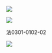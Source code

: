 ![](https://www.nta.go.jp/tmp/2c4ceef0-2b33-459e-a56c-ef04e6ec099e/images/8f388ed9e0b5acd95f494a9f50f62701256a106549f2e125cac223a8d853b054.jpg)

![](https://www.nta.go.jp/tmp/2c4ceef0-2b33-459e-a56c-ef04e6ec099e/images/10127fe34d65e097e2c63b402f4026818eba0460b949beec329984f6f659cc6f.jpg)

法0301-0102-02

![](https://www.nta.go.jp/tmp/2c4ceef0-2b33-459e-a56c-ef04e6ec099e/images/e4e626710dffc7550aa75fcfc3547d646bd303ab1a07f914312635d720224503.jpg)